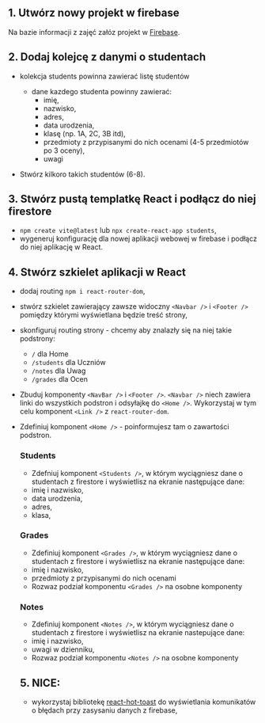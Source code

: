 ## 1. Utwórz nowy projekt w firebase

Na bazie informacji z zajęć załóz projekt w [Firebase](https://firebase.google.com/).

## 2. Dodaj kolejcę z danymi o studentach

- kolekcja students powinna zawierać listę studentów

  - dane kazdego studenta powinny zawierać:
    - imię,
    - nazwisko,
    - adres,
    - data urodzenia,
    - klasę (np. 1A, 2C, 3B itd),
    - przedmioty z przypisanymi do nich ocenami (4-5 przedmiotów po 3 oceny),
    - uwagi

- Stwórz kilkoro takich studentów (6-8).

## 3. Stwórz pustą templatkę React i podłącz do niej firestore

- `npm create vite@latest` lub `npx create-react-app students`,
- wygeneruj konfigurację dla nowej aplikacji webowej w firebase i podłącz do niej aplikację w React.

## 4. Stwórz szkielet aplikacji w React

- dodaj routing `npm i react-router-dom`,
- stwórz szkielet zawierający zawsze widoczny `<Navbar />` i `<Footer />` pomiędzy którymi wyświetlana będzie treść strony,
- skonfiguruj routing strony - chcemy aby znalazły się na niej takie podstrony:

  - `/` dla Home
  - `/students` dla Uczniów
  - `/notes` dla Uwag
  - `/grades` dla Ocen

- Zbuduj komponenty `<NavBar />` i `<Footer />`. `<Navbar />` niech zawiera linki do wszystkich podstron i odsyłajkę do `<Home />`. Wykorzystaj w tym celu komponent `<Link />` z `react-router-dom`.

- Zdefiniuj komponent `<Home />` - poinformujesz tam o zawartości podstron.

  ### Students

  - Zdefniuj komponent `<Students />`, w którym wyciągniesz dane o studentach z firestore i wyświetlisz na ekranie następujące dane:
  - imię i nazwisko,
  - data urodzenia,
  - adres,
  - klasa,

  ### Grades

  - Zdefiniuj komponent `<Grades />`, w którym wyciągniesz dane o studentach z firestore i wyświetlisz na ekranie następujące dane:
  - imię i nazwisko,
  - przedmioty z przypisanymi do nich ocenami

  * Rozwaz podział komponentu `<Grades />` na osobne komponenty

  ### Notes

  - Zdefiniuj komponent `<Notes />`, w którym wyciągniesz dane o studentach z firestore i wyświetlisz na ekranie nastepujące dane:
  - imię i nazwisko,
  - uwagi w dzienniku,

  * Rozwaz podział komponentu `<Notes />` na osobne komponenty

  ## 5. NICE:

  - wykorzystaj bibliotekę [react-hot-toast](https://react-hot-toast.com/) do wyświetlania komunikatów o błędach przy zasysaniu danych z firebase,
